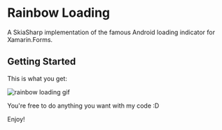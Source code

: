 # Rainbow Loading

A SkiaSharp implementation of the famous Android loading indicator for Xamarin.Forms.

## Getting Started

This is what you get:

![rainbow loading gif](media/RainbowLoading.Forms.720p.gif)


You're free to do anything you want with my code :D

Enjoy!
